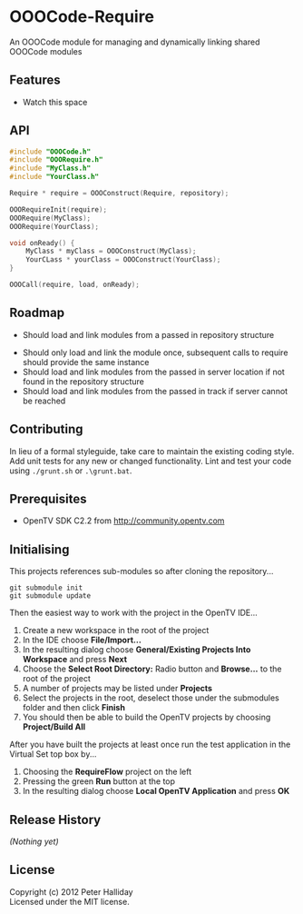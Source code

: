 OOOCode-Require
===============

An OOOCode module for managing and dynamically linking shared OOOCode modules

## Features

- Watch this space

## API

```C
#include "OOOCode.h"
#include "OOORequire.h"
#include "MyClass.h"
#include "YourClass.h"

Require * require = OOOConstruct(Require, repository);

OOORequireInit(require);
OOORequire(MyClass);
OOORequire(YourClass);

void onReady() {
	MyClass * myClass = OOOConstruct(MyClass);
	YourCLass * yourClass = OOOConstruct(YourClass);
}

OOOCall(require, load, onReady);
```

## Roadmap

* Should load and link modules from a passed in repository structure
- Should only load and link the module once, subsequent calls to require should provide the same instance
- Should load and link modules from the passed in server location if not found in the repository structure
- Should load and link modules from the passed in track if server cannot be reached

## Contributing

In lieu of a formal styleguide, take care to maintain the existing coding style. Add unit tests for any new or changed functionality. Lint and test your code using ``./grunt.sh`` or ``.\grunt.bat``.

## Prerequisites

- OpenTV SDK C2.2 from http://community.opentv.com

## Initialising

This projects references sub-modules so after cloning the repository...

```
git submodule init
git submodule update
```

Then the easiest way to work with the project in the OpenTV IDE...

1. Create a new workspace in the root of the project
1. In the IDE choose **File/Import...**
1. In the resulting dialog choose **General/Existing Projects Into Workspace** and press **Next**
1. Choose the **Select Root Directory:** Radio button and **Browse...** to the root of the project
1. A number of projects may be listed under **Projects**
1. Select the projects in the root, deselect those under the submodules folder and then click **Finish**
1. You should then be able to build the OpenTV projects by choosing **Project/Build All**

After you have built the projects at least once run the test application in the Virtual Set top box by...

1. Choosing the **RequireFlow** project on the left
1. Pressing the green **Run** button at the top
1. In the resulting dialog choose **Local OpenTV Application** and press **OK**

## Release History
_(Nothing yet)_

## License
Copyright (c) 2012 Peter Halliday  
Licensed under the MIT license.